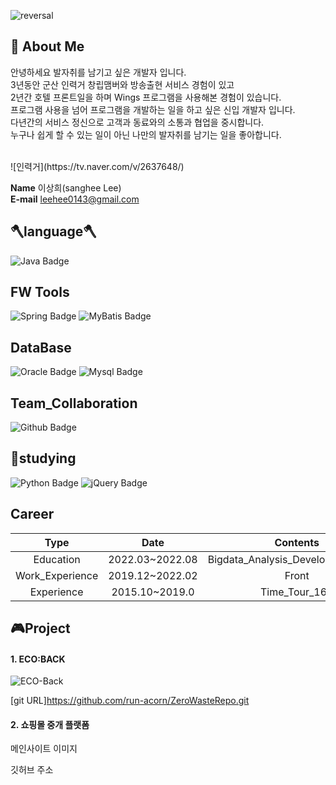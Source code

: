 ![reversal](https://capsule-render.vercel.app/api?type=wave&reversal=true&color=1A0F14&height=105&section=footer&text=%20LeeSangHee&fontColor=bc5e00&fontSize=70)

## 🙂 About Me 

안녕하세요 발자취를 남기고 싶은 개발자 입니다.  
3년동안 군산 인력거 창립맴버와 방송출현 서비스 경험이 있고  
2년간 호텔 프론트일을 하며 Wings 프로그램을 사용해본 경험이 있습니다.  
프로그램 사용을 넘어 프로그램을 개발하는 일을 하고 싶은 신입 개발자 입니다.  
다년간의 서비스 정신으로 고객과 동료와의 소통과 협업을 중시합니다.  
누구나 쉽게 할 수 있는 일이 아닌 나만의 발자취를 남기는 일을 좋아합니다.

<br>
![인력거](https://tv.naver.com/v/2637648/)

<strong>Name</strong> <span>이상희(sanghee Lee)</span><br>
<strong>E-mail</strong> <span>leehee0143@gmail.com</span>
<br>



## 🪓language🪓
![Java Badge](https://img.shields.io/badge/Java-007396?&style=flat-square&logo=Java&logoColor=white)
## FW Tools
![Spring Badge](https://img.shields.io/badge/Spring-6DB33F?&style=flat-square&logo=Spring&logoColor=white)
![MyBatis Badge](https://img.shields.io/badge/MyBatis-2B283A?&style=flat-square&logo=MyBatis&logoColor=white)
## DataBase
![Oracle Badge](https://img.shields.io/badge/Oracle-F80000?style=flat-square&logo=Oracle&logoColor=white)
![Mysql Badge](https://img.shields.io/badge/Mysql-4479A1?style=flat-square&logo=Mysql&logoColor=white)
## Team_Collaboration
![Github Badge](https://img.shields.io/badge/GitHub-181717?style=flat-square&logo=GitHub&logoColor=white)


## 📖studying
![Python Badge](https://img.shields.io/badge/Python-3776AB?style=flat-square&logo=Python&logoColor=white)
![jQuery Badge](https://img.shields.io/badge/jQuery-0769AD?style=flat-square&logo=jQuery&logoColor=white)

## Career

|Type|Date|Contents|Organizaition|
|:---:|:---:|:---:|:---:|
|Education|2022.03~2022.08|Bigdata_Analysis_Developer_Program|Smart_Human_Resources_Development|
|Work_Experience|2019.12~2022.02|Front|AVON_Hotel_Gunsan|
|Experience|2015.10~2019.0|Time_Tour_169|



## 🎮Project

#### 1. ECO:BACK
![ECO-Back](https://user-images.githubusercontent.com/89288838/183897523-4c4ef604-4b75-4eb9-83bf-e580a02a9813.png)

[git URL]https://github.com/run-acorn/ZeroWasteRepo.git


#### 2. 쇼핑몰 중개 플랫폼
메인사이트 이미지 

깃허브 주소
